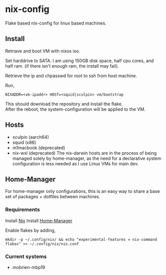 # nix-config

Flake based nix-config for linux based machines.

## Install
Retriave and boot VM with nixos iso.

Set harddrive to SATA.
I am using 150GB disk space, half cpu cores, and half ram. (if there isn't enough ram, the install may fail).

Retrieve the ip and chpasswd for root to ssh from host machine.

Run,
```
NIXADDR=<vm-ipaddr> HOST=<squid|sculpin> vm/bootstrap
```

This should download the repository and install the flake.  
After the reboot, the system-configuration will be applied to the VM.  


## Hosts
- sculpin (aarch64)
- squid (x86)
- m1macbook (deprecated)
- nix-wsl (deprecated)
The nix-darwin hosts are in the process of being managed solely by home-manager, as the need for a declarative system configuration is less needed as I use Linux VMs for main dev.

## Home-Manager
For home-manager only configurations, this is an easy way to share a base set of packages + dotfiles between machines.

### Requirements
Install [Nix](https://nixos.org/manual/nix/stable/#ch-installing-binary)
Install [Home-Manager](https://github.com/nix-community/home-manager)

Enable flakes by adding,
```
mkdir -p ~/.config/nix/ && echo "experimental-features = nix-command flakes" >> ~/.config/nix/nix.conf
```

### Current systems
- mobrien-mbp19


